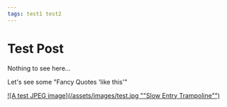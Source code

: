 ```yaml
---
tags: test1 test2
---
```


# Test Post

Nothing to see here...

Let's see some "Fancy Quotes 'like this'"

[![A test JPEG image](/assets/images/test.jpg ""Slow Entry Trampoline"")](/assets/images/test.jpg)
